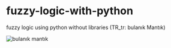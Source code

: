 # fuzzy-logic-with-python
fuzzy logic using python without libraries (TR_tr: bulanık Mantık)



![bulanık mantık](https://user-images.githubusercontent.com/30449075/154483477-09b74459-8c67-4f9c-ab09-f93599774865.gif)
